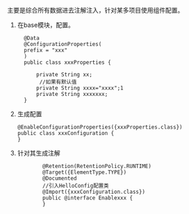 主要是综合所有数据进去注解注入，针对某多项目使用组件配置。

1.  在base模块，配置。 
    ```text
      @Data
      @ConfigurationProperties(
      prefix = "xxx"
      )
      public class xxxProperties {
      
          private String xx;
           //如果有默认值
          private String xxxx="xxxx";1
          private String xxxxxxx;
      }
     ```
2.  生成配置   
    ```text
    @EnableConfigurationProperties({xxxProperties.class})
    public class xxxConfiguration {
    }
    ```
3. 针对其生成注解  
    ```text
            @Retention(RetentionPolicy.RUNTIME)
            @Target({ElementType.TYPE})
            @Documented
            //引入HelloConfig配置类
            @Import({xxxConfiguration.class})
            public @interface Enablexxx {
            }


    ```